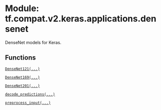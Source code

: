 <div itemscope itemtype="http://developers.google.com/ReferenceObject">
<meta itemprop="name" content="tf.compat.v2.keras.applications.densenet" />
<meta itemprop="path" content="Stable" />
</div>

# Module: tf.compat.v2.keras.applications.densenet

DenseNet models for Keras.

<!-- Placeholder for "Used in" -->


## Functions

[`DenseNet121(...)`](../../../../../tf/keras/applications/DenseNet121.md)

[`DenseNet169(...)`](../../../../../tf/keras/applications/DenseNet169.md)

[`DenseNet201(...)`](../../../../../tf/keras/applications/DenseNet201.md)

[`decode_predictions(...)`](../../../../../tf/keras/applications/densenet/decode_predictions.md)

[`preprocess_input(...)`](../../../../../tf/keras/applications/densenet/preprocess_input.md)

